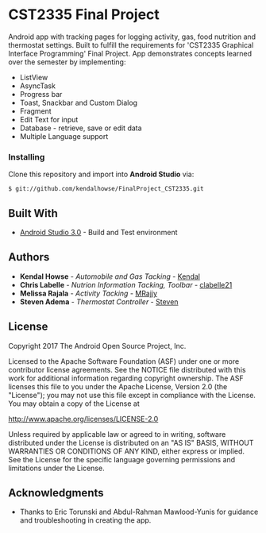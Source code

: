 # CST2335 Final Project

Android app with tracking pages for logging activity, gas, food nutrition and thermostat settings.  Built to fulfill the requirements for 'CST2335 Graphical Interface Programming' Final Project.  App demonstrates concepts learned over the semester by implementing:
* ListView
* AsyncTask
* Progress bar
* Toast, Snackbar and Custom Dialog
* Fragment
* Edit Text for input
* Database - retrieve, save or edit data
* Multiple Language support


### Installing

Clone this repository and import into **Android Studio** via:

```
$ git://github.com/kendalhowse/FinalProject_CST2335.git
```

## Built With

* [Android Studio 3.0](https://developer.android.com/studio/preview/index.html) - Build and Test environment

## Authors

* **Kendal Howse** - *Automobile and Gas Tacking* - [Kendal](https://github.com/kendalhowse)
* **Chris Labelle** - *Nutrion Information Tacking, Toolbar* - [clabelle21](https://github.com/clabelle21)
* **Melissa Rajala** - *Activity Tacking* - [MRajjy](https://github.com/MRajjy)
* **Steven Adema** - *Thermostat Controller* - [Steven](https://github.com/StevenAdema)

## License

Copyright 2017 The Android Open Source Project, Inc.

Licensed to the Apache Software Foundation (ASF) under one or more contributor
license agreements.  See the NOTICE file distributed with this work for
additional information regarding copyright ownership.  The ASF licenses this
file to you under the Apache License, Version 2.0 (the "License"); you may not
use this file except in compliance with the License.  You may obtain a copy of
the License at

http://www.apache.org/licenses/LICENSE-2.0

Unless required by applicable law or agreed to in writing, software
distributed under the License is distributed on an "AS IS" BASIS, WITHOUT
WARRANTIES OR CONDITIONS OF ANY KIND, either express or implied.  See the
License for the specific language governing permissions and limitations under
the License.

## Acknowledgments

* Thanks to Eric Torunski and Abdul-Rahman Mawlood-Yunis for guidance and troubleshooting in creating the app.
